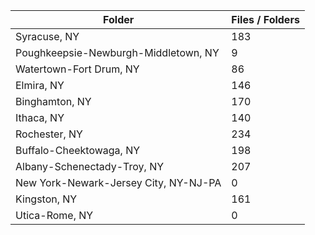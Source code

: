 | Folder                                |   Files / Folders |
|---------------------------------------|-------------------|
| Syracuse, NY                          |               183 |
| Poughkeepsie-Newburgh-Middletown, NY  |                 9 |
| Watertown-Fort Drum, NY               |                86 |
| Elmira, NY                            |               146 |
| Binghamton, NY                        |               170 |
| Ithaca, NY                            |               140 |
| Rochester, NY                         |               234 |
| Buffalo-Cheektowaga, NY               |               198 |
| Albany-Schenectady-Troy, NY           |               207 |
| New York-Newark-Jersey City, NY-NJ-PA |                 0 |
| Kingston, NY                          |               161 |
| Utica-Rome, NY                        |                 0 |